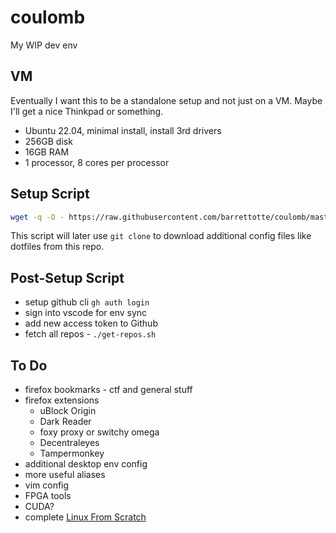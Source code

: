 # coulomb

My WIP dev env

## VM

Eventually I want this to be a standalone setup and not just on a VM.
Maybe I'll get a nice Thinkpad or something.

- Ubuntu 22.04, minimal install, install 3rd drivers
- 256GB disk
- 16GB RAM
- 1 processor, 8 cores per processor

## Setup Script

```sh
wget -q -O - https://raw.githubusercontent.com/barrettotte/coulomb/master/setup.sh | bash
```

This script will later use `git clone` to download additional config files like dotfiles from this repo.

## Post-Setup Script

- setup github cli `gh auth login`
- sign into vscode for env sync
- add new access token to Github
- fetch all repos - `./get-repos.sh`

## To Do

- firefox bookmarks - ctf and general stuff
- firefox extensions
  - uBlock Origin
  - Dark Reader
  - foxy proxy or switchy omega
  - Decentraleyes
  - Tampermonkey
- additional desktop env config
- more useful aliases
- vim config
- FPGA tools
- CUDA?
- complete [Linux From Scratch](https://www.linuxfromscratch.org/)
